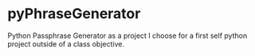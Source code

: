 # pyPhraseGenerator
Python Passphrase Generator as a project I choose for a first self python project outside of a class objective.
